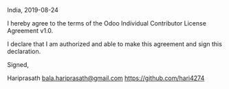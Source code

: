 India, 2019-08-24

I hereby agree to the terms of the Odoo Individual Contributor License
Agreement v1.0.

I declare that I am authorized and able to make this agreement and sign this
declaration.

Signed,

Hariprasath bala.hariprasath@gmail.com https://github.com/hari4274